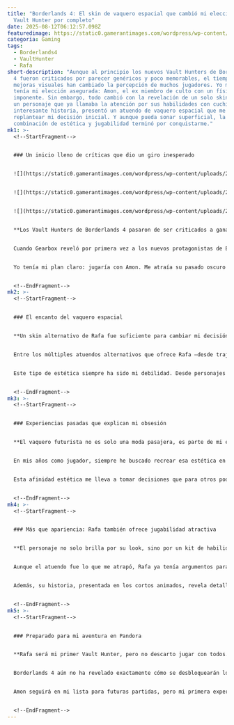 ```yaml
---
title: "Borderlands 4: El skin de vaquero espacial que cambió mi elección de
  Vault Hunter por completo"
date: 2025-08-12T06:12:57.098Z
featuredimage: https://static0.gamerantimages.com/wordpress/wp-content/uploads/wm/2025/08/borderlands-4-rafa-space-cowboy-skin-game-rant.jpg?q=49&fit=crop&w=1100&h=618&dpr=2
categoria: Gaming
tags:
  - Borderlands4
  - VaultHunter
  - Rafa
short-description: "Aunque al principio los nuevos Vault Hunters de Borderlands
  4 fueron criticados por parecer genéricos y poco memorables, el tiempo y las
  mejoras visuales han cambiado la percepción de muchos jugadores. Yo mismo
  tenía mi elección asegurada: Amon, el ex miembro de culto con un físico
  imponente. Sin embargo, todo cambió con la revelación de un solo skin. Rafa,
  un personaje que ya llamaba la atención por sus habilidades con cuchillas y su
  interesante historia, presentó un atuendo de vaquero espacial que me hizo
  replantear mi decisión inicial. Y aunque pueda sonar superficial, la
  combinación de estética y jugabilidad terminó por conquistarme."
mk1: >-
  <!--StartFragment-->


  ### Un inicio lleno de críticas que dio un giro inesperado


  ![](https://static0.gamerantimages.com/wordpress/wp-content/uploads/2025/08/borderlands-4-rafa-name-title.jpg?q=49&fit=crop&w=825&dpr=2)


  ![](https://static0.gamerantimages.com/wordpress/wp-content/uploads/2022/12/destiny-2-spire-of-the-watcher-dungeon-1.jpg?q=49&fit=crop&w=825&dpr=2)


  ![](https://static0.gamerantimages.com/wordpress/wp-content/uploads/2025/05/overwatch-2-formalwear-cassidy-1.jpg?q=49&fit=crop&w=825&dpr=2)


  **Los Vault Hunters de Borderlands 4 pasaron de ser criticados a ganar personalidad y estilo.**


  Cuando Gearbox reveló por primera vez a los nuevos protagonistas de Borderlands 4, la recepción no fue la mejor. Muchos los consideraron demasiado planos, sin ese toque distintivo que caracterizó a personajes como Lilith, Salvador o Zer0 en entregas pasadas. Sin embargo, con el paso de los meses, la desarrolladora fue puliendo detalles, mejorando sus apariencias y mostrándolos en cortos animados que ayudaron a profundizar en sus historias.


  Yo tenía mi plan claro: jugaría con Amon. Me atraía su pasado oscuro como ex miembro de un culto y su presencia física imponente, algo que no había explorado desde Brick en el primer Borderlands. Pero como suele ocurrir en Pandora, los planes pueden cambiar en un abrir y cerrar de ojos… o, en este caso, con la aparición de un sombrero de vaquero futurista.


  <!--EndFragment-->
mk2: >-
  <!--StartFragment-->


  ### El encanto del vaquero espacial


  **Un skin alternativo de Rafa fue suficiente para cambiar mi decisión inicial.**


  Entre los múltiples atuendos alternativos que ofrece Rafa —desde trajes de prisionero y gladiador futurista hasta accesorios que parecen sacados de Cyberpunk 2077— hubo uno que se robó mi atención por completo: su atuendo de vaquero espacial. Un look que combina botas, sombrero y estética western con un toque de alta tecnología, perfecto para un universo como el de Borderlands.


  Este tipo de estética siempre ha sido mi debilidad. Desde personajes como Cobb Vanth y Cad Bane en Star Wars, hasta el Ghoul en Fallout, pasando por mi obsesión en Destiny 2 con conseguir el set de vaquero del calabozo Spire of the Watcher, la mezcla de western y sci-fi siempre me ha fascinado. Por eso, cuando vi a Rafa con ese atuendo, supe que no había marcha atrás: él sería mi primer Vault Hunter en Borderlands 4.


  <!--EndFragment-->
mk3: >-
  <!--StartFragment-->


  ### Experiencias pasadas que explican mi obsesión


  **El vaquero futurista no es solo una moda pasajera, es parte de mi estilo de juego.**


  En mis años como jugador, siempre he buscado recrear esa estética en diferentes juegos. En Destiny 2, pasé horas con mi pareja intentando conseguir cada pieza del set de vaquero, soportando runs interminables hasta que, finalmente, lo logré. En Overwatch, abandoné temporalmente a Tracer y Reaper para dedicarme a Cassidy, y más tarde Ashe, atraído por su diseño y estilo.


  Esta afinidad estética me lleva a tomar decisiones que para otros podrían parecer triviales, pero para mí son esenciales. Un buen diseño de personaje puede aumentar mi inmersión y conexión con la historia, y en el caso de Borderlands 4, Rafa se lleva la corona gracias a ese skin tan especial.


  <!--EndFragment-->
mk4: >-
  <!--StartFragment-->


  ### Más que apariencia: Rafa también ofrece jugabilidad atractiva


  **El personaje no solo brilla por su look, sino por un kit de habilidades muy interesante.**


  Aunque el atuendo fue lo que me atrapó, Rafa ya tenía argumentos para ser uno de mis favoritos. Sus Arc Blades permiten un estilo de combate rápido y letal, recordando a Zer0 de Borderlands 2, pero con mayor control y versatilidad. La idea de deslizarme entre enemigos y eliminarlos con precisión encaja perfectamente con mi estilo de juego agresivo.


  Además, su historia, presentada en los cortos animados, revela detalles únicos sobre su pasado como ex soldado de Tediore y su misterioso "deadframe". Este trasfondo lo hace aún más interesante, dándole más peso narrativo a cada misión que juegue con él.


  <!--EndFragment-->
mk5: >-
  <!--StartFragment-->


  ### Preparado para mi aventura en Pandora


  **Rafa será mi primer Vault Hunter, pero no descarto jugar con todos.**


  Borderlands 4 aún no ha revelado exactamente cómo se desbloquearán los skins, aunque todo apunta a que seguirán el modelo clásico de la saga: vendedores como Crazy Earl, recompensas de misiones y drops aleatorios. Sea como sea, mi objetivo inicial será conseguir ese atuendo de vaquero espacial lo antes posible para disfrutarlo durante toda la campaña.


  Amon seguirá en mi lista para futuras partidas, pero mi primera experiencia en Borderlands 4 será con Rafa, cortando enemigos con mis cuchillas y viviendo mi fantasía de vaquero espacial. En Mexgamer.com estaremos atentos para traerte más detalles sobre el juego y sus personalizaciones, porque en Pandora, hasta la moda puede cambiar el rumbo de una aventura.


  <!--EndFragment-->
---
```

